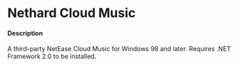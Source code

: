 # Nethard Cloud Music

#### Description
A third-party NetEase Cloud Music for Windows 98 and later.
Requires .NET Framework 2.0 to be installed.
